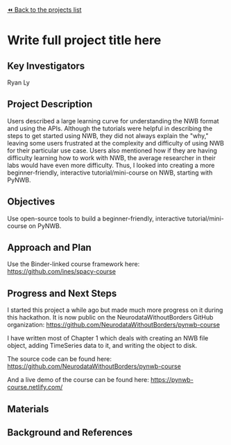[:rewind: Back to the projects list](../../README.md#ProjectsList)

<!-- For information on how to write GitHub .md files see https://guides.github.com/features/mastering-markdown/ -->

# Write full project title here

## Key Investigators

Ryan Ly

## Project Description

Users described a large learning curve for understanding the NWB format and using the APIs. Although the tutorials were helpful in describing the steps to get started using NWB, they did not always explain the "why," leaving some users frustrated at the complexity and difficulty of using NWB for their particular use case. Users also mentioned how if they are having difficulty learning how to work with NWB, the average researcher in their labs would have even more difficulty. Thus, I looked into creating a more beginner-friendly, interactive tutorial/mini-course on NWB, starting with PyNWB.

## Objectives

Use open-source tools to build a beginner-friendly, interactive tutorial/mini-course on PyNWB.

## Approach and Plan

Use the Binder-linked course framework here: https://github.com/ines/spacy-course

## Progress and Next Steps

I started this project a while ago but made much more progress on it during this hackathon. It is now public on the NeurodataWithoutBorders GitHub organization: https://github.com/NeurodataWithoutBorders/pynwb-course

I have written most of Chapter 1 which deals with creating an NWB file object, adding TimeSeries data to it, and writing the object to disk.

The source code can be found here: https://github.com/NeurodataWithoutBorders/pynwb-course

And a live demo of the course can be found here: https://pynwb-course.netlify.com/

## Materials

<!--If available add links to the materials relevant to the project, e.g., the code generated for the project or data used-->
<!--If available add pictures and links to videos that demonstrate what has been accomplished.-->
<!--![Description of picture](Example2.jpg)-->

## Background and References

<!--Use this space for information that may help people better understand your project, like links to papers, source code, or data ,e.g:-->
<!-- - Source code: https://github.com/YourUser/YourRepository -->
<!-- - Documentation: https://link.to.docs -->
<!-- - Test data: https://link.to.test.data -->
